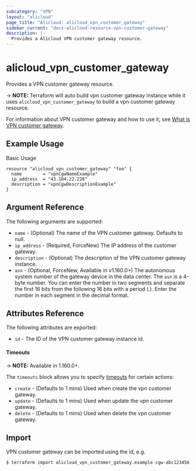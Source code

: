 ```yaml
---
subcategory: "VPN"
layout: "alicloud"
page_title: "Alicloud: alicloud_vpn_customer_gateway"
sidebar_current: "docs-alicloud-resource-vpn-customer-gateway"
description: |-
  Provides a Alicloud VPN customer gateway resource.
---
```


# alicloud\_vpn_customer_gateway

Provides a VPN customer gateway resource.

-> **NOTE:** Terraform will auto build vpn customer gateway instance  while it uses `alicloud_vpn_customer_gateway` to build a vpn customer gateway resource.

For information about VPN customer gateway and how to use it, see [What is VPN customer gateway](https://www.alibabacloud.com/help/en/doc-detail/120368.html).


## Example Usage

Basic Usage

```
resource "alicloud_vpn_customer_gateway" "foo" {
  name        = "vpnCgwNameExample"
  ip_address  = "43.104.22.228"
  description = "vpnCgwDescriptionExample"
}
```
## Argument Reference

The following arguments are supported:

* `name` - (Optional) The name of the VPN customer gateway. Defaults to null.
* `ip_address` - (Required, ForceNew) The IP address of the customer gateway.
* `description` - (Optional) The description of the VPN customer gateway instance.
* `asn` - (Optional, ForceNew, Available in v1.160.0+) The autonomous system number of the gateway device in the data center. The `asn` is a 4-byte number. You can enter the number in two segments and separate the first 16 bits from the following 16 bits with a period (.). Enter the number in each segment in the decimal format.

## Attributes Reference

The following attributes are exported:

* `id` - The ID of the VPN customer gateway instance id.


#### Timeouts

-> **NOTE:** Available in 1.160.0+.

The `timeouts` block allows you to specify [timeouts](https://www.terraform.io/docs/configuration-0-11/resources.html#timeouts) for certain actions:

* `create` - (Defaults to 1 mins) Used when create the vpn customer gateway.
* `update` - (Defaults to 1 mins) Used when update the vpn customer gateway.
* `delete` - (Defaults to 1 mins) Used when delete the vpn customer gateway.


## Import

VPN customer gateway can be imported using the id, e.g.

```
$ terraform import alicloud_vpn_customer_gateway.example cgw-abc123456
```



